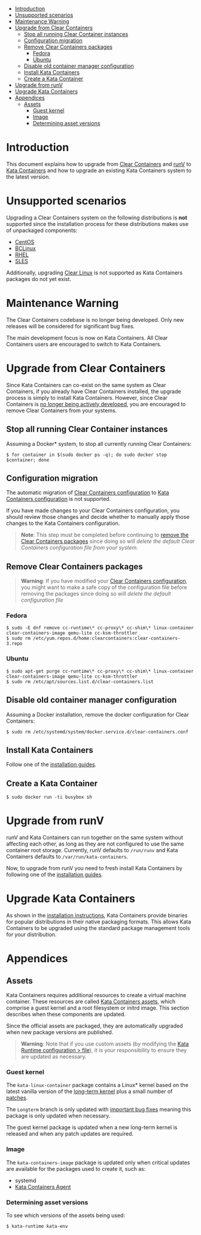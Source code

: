 * [Introduction](#introduction)
* [Unsupported scenarios](#unsupported-scenarios)
* [Maintenance Warning](#maintenance-warning)
* [Upgrade from Clear Containers](#upgrade-from-clear-containers)
    * [Stop all running Clear Container instances](#stop-all-running-clear-container-instances)
    * [Configuration migration](#configuration-migration)
    * [Remove Clear Containers packages](#remove-clear-containers-packages)
        * [Fedora](#fedora)
        * [Ubuntu](#ubuntu)
    * [Disable old container manager configuration](#disable-old-container-manager-configuration)
    * [Install Kata Containers](#install-kata-containers)
    * [Create a Kata Container](#create-a-kata-container)
* [Upgrade from runV](#upgrade-from-runv)
* [Upgrade Kata Containers](#upgrade-kata-containers)
* [Appendices](#appendices)
    * [Assets](#assets)
        * [Guest kernel](#guest-kernel)
        * [Image](#image)
        * [Determining asset versions](#determining-asset-versions)

# Introduction

This document explains how to upgrade from
[Clear Containers](https://github.com/clearcontainers) and [runV](https://github.com/hyperhq/runv) to
[Kata Containers](https://github.com/kata-containers) and how to upgrade an existing
Kata Containers system to the latest version.

# Unsupported scenarios

Upgrading a Clear Containers system on the following distributions is **not**
supported since the installation process for these distributions makes use of
unpackaged components:

- [CentOS](https://github.com/clearcontainers/runtime/blob/master/docs/centos-installation-guide.md)
- [BCLinux](https://github.com/clearcontainers/runtime/blob/master/docs/bclinux-installation-guide.md)
- [RHEL](https://github.com/clearcontainers/runtime/blob/master/docs/rhel-installation-guide.md)
- [SLES](https://github.com/clearcontainers/runtime/blob/master/docs/sles-installation-guide.md)

Additionally, upgrading
[Clear Linux](https://github.com/clearcontainers/runtime/blob/master/docs/clearlinux-installation-guide.md)
is not supported as Kata Containers packages do not yet exist.

# Maintenance Warning

The Clear Containers codebase is no longer being developed. Only new releases
will be considered for significant bug fixes.

The main development focus is now on Kata Containers. All Clear Containers
users are encouraged to switch to Kata Containers.

# Upgrade from Clear Containers

Since Kata Containers can co-exist on the same system as Clear Containers, if
you already have Clear Containers installed, the upgrade process is simply to
install Kata Containers. However, since Clear Containers is
[no longer being actively developed](#maintenance-warning),
you are encouraged to remove Clear Containers from your systems.

## Stop all running Clear Container instances

Assuming a Docker\* system, to stop all currently running Clear Containers:

```
$ for container in $(sudo docker ps -q); do sudo docker stop $container; done
```

## Configuration migration

The automatic migration of
[Clear Containers configuration](https://github.com/clearcontainers/runtime#configuration) to
[Kata Containers configuration](https://github.com/kata-containers/runtime#configuration) is
not supported.

If you have made changes to your Clear Containers configuration, you should
review those changes and decide whether to manually apply those changes to the
Kata Containers configuration.

> **Note**: This step must be completed before continuing to
> [remove the Clear Containers packages](#remove-clear-containers-packages) since doing so will
> *delete the default Clear Containers configuration file from your system*.

## Remove Clear Containers packages

> **Warning**: If you have modified your
> [Clear Containers configuration](https://github.com/clearcontainers/runtime#configuration),
> you might want to make a safe copy of the configuration file before removing the
> packages since doing so will *delete the default configuration file*

### Fedora

```
$ sudo -E dnf remove cc-runtime\* cc-proxy\* cc-shim\* linux-container clear-containers-image qemu-lite cc-ksm-throttler
$ sudo rm /etc/yum.repos.d/home:clearcontainers:clear-containers-3.repo
```

### Ubuntu

```
$ sudo apt-get purge cc-runtime\* cc-proxy\* cc-shim\* linux-container clear-containers-image qemu-lite cc-ksm-throttler
$ sudo rm /etc/apt/sources.list.d/clear-containers.list
```

## Disable old container manager configuration

Assuming a Docker installation, remove the docker configuration for Clear
Containers:

```
$ sudo rm /etc/systemd/system/docker.service.d/clear-containers.conf
```

## Install Kata Containers

Follow one of the [installation guides](https://github.com/kata-containers/documentation/tree/master/install).

## Create a Kata Container

```
$ sudo docker run -ti busybox sh
```

# Upgrade from runV

runV and Kata Containers can run together on the same system without affecting each other, as long as they are
not configured to use the same container root storage. Currently, runV defaults to `/run/runv` and Kata Containers
defaults to `/var/run/kata-containers`.

Now, to upgrade from runV you need to fresh install Kata Containers by following one of
the [installation guides](https://github.com/kata-containers/documentation/tree/master/install).

# Upgrade Kata Containers

As shown in the
[installation instructions](https://github.com/kata-containers/documentation/blob/master/install),
Kata Containers provide binaries for popular distributions in their native
packaging formats. This allows Kata Containers to be upgraded using the
standard package management tools for your distribution.

# Appendices

## Assets

Kata Containers requires additional resources to create a virtual machine
container. These resources are called
[Kata Containers assets](./design/architecture.md#assets),
which comprise a guest kernel and a root filesystem or initrd image. This
section describes when these components are updated.

Since the official assets are packaged, they are automatically upgraded when
new package versions are published.

> **Warning**: Note that if you use custom assets (by modifying the
> [Kata Runtime configuration > file](https://github.com/kata-containers/runtime/#configuration)),
> it is your responsibility to ensure they are updated as necessary.

### Guest kernel

The `kata-linux-container` package contains a Linux\* kernel based on the
latest vanilla version of the
[long-term kernel](https://www.kernel.org/)
plus a small number of
[patches](https://github.com/kata-containers/packaging/tree/master/kernel).

The `Longterm` branch is only updated with
[important bug fixes](https://www.kernel.org/category/releases.html)
meaning this package is only updated when necessary.

The guest kernel package is updated when a new long-term kernel is released
and when any patch updates are required.

### Image

The `kata-containers-image` package is updated only when critical updates are
available for the packages used to create it, such as:

- systemd
- [Kata Containers Agent](https://github.com/kata-containers/agent)

### Determining asset versions

To see which versions of the assets being used:

```
$ kata-runtime kata-env
```
